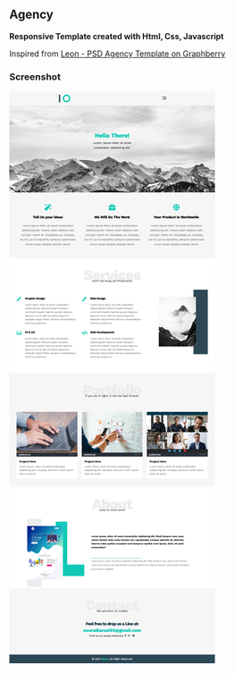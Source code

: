 ## Agency
**Responsive Template created with Html, Css, Javascript**

Inspired from [Leon - PSD Agency Template on Graphberry](https://www.graphberry.com/item/leon-psd-agency-template)

### Screenshot

![Agency Design](Graphberry/Template.png)
